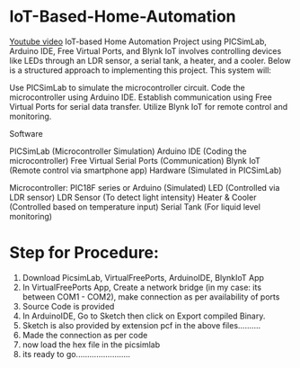 # IoT-Based-Home-Automation 
[Youtube video](https://youtu.be/ei5GYb5KpeI?si=G9Ayrk3ldB_a6AcU)
IoT-based Home Automation Project using PICSimLab, Arduino IDE, Free Virtual Ports, and Blynk IoT involves controlling devices like LEDs through an LDR sensor, a serial tank, a heater, and a cooler. Below is a structured approach to implementing this project.
This system will:

Use PICSimLab to simulate the microcontroller circuit.
Code the microcontroller using Arduino IDE.
Establish communication using Free Virtual Ports for serial data transfer.
Utilize Blynk IoT for remote control and monitoring.

Software

PICSimLab (Microcontroller Simulation)
Arduino IDE (Coding the microcontroller)
Free Virtual Serial Ports (Communication)
Blynk IoT (Remote control via smartphone app)
Hardware (Simulated in PICSimLab)

Microcontroller: PIC18F series or Arduino (Simulated)
LED (Controlled via LDR sensor)
LDR Sensor (To detect light intensity)
Heater & Cooler (Controlled based on temperature input)
Serial Tank (For liquid level monitoring)
# Step for Procedure:

1) Download PicsimLab, VirtualFreePorts, ArduinoIDE, BlynkIoT App
2) In VirtualFreePorts App, Create a network bridge (in my case: its between COM1 - COM2), make connection as per availability of ports
3) Source Code is provided
4) In ArduinoIDE, Go to Sketch then click on Export compiled Binary.
5) Sketch is also provided by extension pcf in the above files..........
6) Made the connection as per code
7) now load the hex file in the picsimlab
8) its ready to go........................ 

